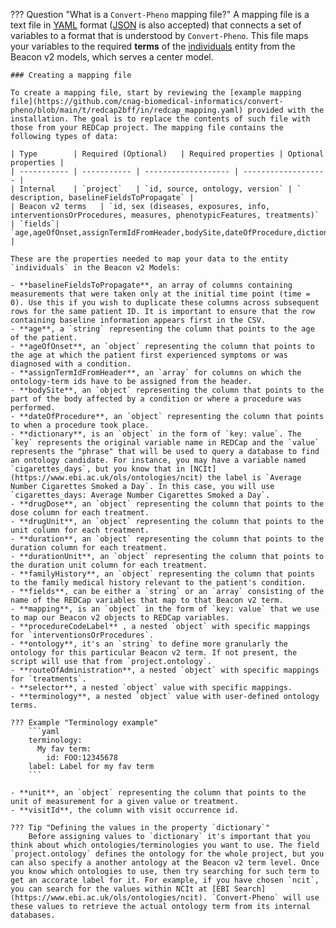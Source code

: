 ??? Question "What is a `Convert-Pheno` mapping file?"
    A mapping file is a text file in [YAML](https://en.wikipedia.org/wiki/YAML) format ([JSON](https://en.wikipedia.org/wiki/JSON) is also accepted) that connects a set of variables to a format that is understood by `Convert-Pheno`. This file maps your variables to the required **terms** of the [individuals](https://docs.genomebeacons.org/schemas-md/individuals_defaultSchema) entity from the Beacon v2 models, which serves a center model.

    ### Creating a mapping file

    To create a mapping file, start by reviewing the [example mapping file](https://github.com/cnag-biomedical-informatics/convert-pheno/blob/main/t/redcap2bff/in/redcap_mapping.yaml) provided with the installation. The goal is to replace the contents of such file with those from your REDCap project. The mapping file contains the following types of data:

    | Type        | Required (Optional)   | Required properties | Optional properties |
    | ----------- | ----------- | ------------------- | ------------------- |
    | Internal    | `project`   | `id, source, ontology, version` | ` description, baselineFieldsToPropagate` |
    | Beacon v2 terms   | `id, sex (diseases, exposures, info, interventionsOrProcedures, measures, phenotypicFeatures, treatments)` | `fields`| `age,ageOfOnset,assignTermIdFromHeader,bodySite,dateOfProcedure,dictionary,drugDose,drugUnit,duration,durationUnit,familyHistory,fields,mapping,procedureCodeLabel,selector,terminology,unit,visitId` |
    
    These are the properties needed to map your data to the entity `individuals` in the Beacon v2 Models:
    
    - **baselineFieldsToPropagate**, an array of columns containing measurements that were taken only at the initial time point (time = 0). Use this if you wish to duplicate these columns across subsequent rows for the same patient ID. It is important to ensure that the row containing baseline information appears first in the CSV.
    - **age**, a `string` representing the column that points to the age of the patient.
    - **ageOfOnset**, an `object` representing the column that points to the age at which the patient first experienced symptoms or was diagnosed with a condition.
    - **assignTermIdFromHeader**, an `array` for columns on which the ontology-term ids have to be assigned from the header.
    - **bodySite**, an `object` representing the column that points to the part of the body affected by a condition or where a procedure was performed.
    - **dateOfProcedure**, an `object` representing the column that points to when a procedure took place.
    - **dictionary**, is an `object` in the form of `key: value`. The `key` represents the original variable name in REDCap and the `value` represents the "phrase" that will be used to query a database to find an ontology candidate. For instance, you may have a variable named `cigarettes_days`, but you know that in [NCIt](https://www.ebi.ac.uk/ols/ontologies/ncit) the label is `Average Number Cigarettes Smoked a Day`. In this case, you will use `cigarettes_days: Average Number Cigarettes Smoked a Day`.
    - **drugDose**, an `object` representing the column that points to the dose column for each treatment.
    - **drugUnit**, an `object` representing the column that points to the unit column for each treatment.
    - **duration**, an `object` representing the column that points to the duration column for each treatment.
    - **durationUnit**, an `object` representing the column that points to the duration unit column for each treatment.
    - **familyHistory**, an `object` representing the column that points to the family medical history relevant to the patient's condition.
    - **fields**, can be either a `string` or an `array` consisting of the name of the REDCap variables that map to that Beacon v2 term.
    - **mapping**, is an `object` in the form of `key: value` that we use to map our Beacon v2 objects to REDCap variables.
    - **procedureCodeLabel** , a nested `object` with specific mappings for `interventionsOrProcedures`.
    - **ontology**, it's an `string` to define more granularly the ontology for this particular Beacon v2 term. If not present, the script will use that from `project.ontology`.
    - **routeOfAdministration**, a nested `object` with specific mappings for `treatments`.
    - **selector**, a nested `object` value with specific mappings.
    - **terminology**, a nested `object` value with user-defined ontology terms.

    ??? Example "Terminology example"
        ```yaml
        terminology:
          My fav term:
            id: FOO:12345678
        label: Label for my fav term
        ```
    
    - **unit**, an `object` representing the column that points to the unit of measurement for a given value or treatment.
    - **visitId**, the column with visit occurrence id.
    
    ??? Tip "Defining the values in the property `dictionary`"
        Before assigning values to `dictionary` it's important that you think about which ontologies/terminologies you want to use. The field `project.ontology` defines the ontology for the whole project, but you can also specify a another antology at the Beacon v2 term level. Once you know which ontologies to use, then try searching for such term to get an accorate label for it. For example, if you have chosen `ncit`, you can search for the values within NCIt at [EBI Search](https://www.ebi.ac.uk/ols/ontologies/ncit). `Convert-Pheno` will use these values to retrieve the actual ontology term from its internal databases.
